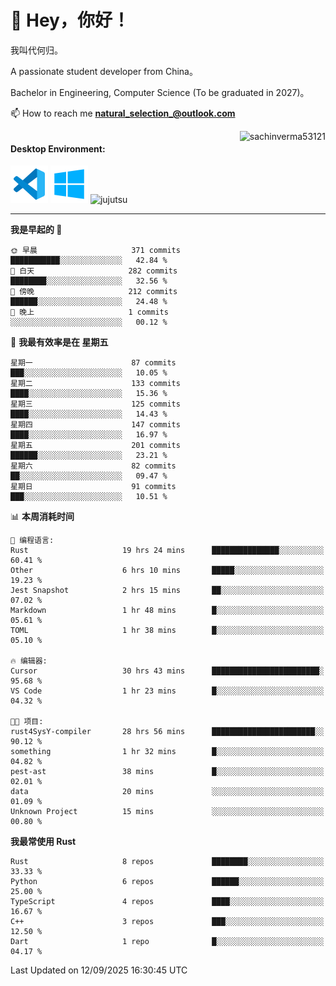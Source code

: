 # 👋 Hey，你好！

我叫代何归。

A passionate student developer from China。

Bachelor in Engineering, Computer Science (To be graduated in 2027)。

📫 How to reach me **natural_selection_@outlook.com**

<div style="display: flex; justify-content: space-between; align-items: flex-start;">
  <div>
    <h4>Desktop Environment: </h4>
    <span>
      <img style="margin: auto;" src="https://raw.githubusercontent.com/sachinverma53121/sachinverma53121/master/icons/vsc.png" alt=vs width="60" height="60"/>
      <img style="margin: auto;" src="https://raw.githubusercontent.com/sachinverma53121/sachinverma53121/master/icons/win10.png" alt=windows10 width="60" height="60"/>
      <img style="margin: auto;" src="https://img2023.cnblogs.com/blog/3292968/202505/3292968-20250515084111916-1835883071.png" alt=jujutsu width="60" height="60"/>
    </span>
  </div>
  <div>
    <img style="margin: auto;" src=https://github-readme-stats.vercel.app/api?username=Natural-selection1&show_icons=true alt=sachinverma53121 />
  </div>
</div>

---

<!--START_SECTION:waka-->
**我是早起的 🐤** 

```text
🌞 早晨                     371 commits         ███████████░░░░░░░░░░░░░░   42.84 % 
🌆 白天                     282 commits         ████████░░░░░░░░░░░░░░░░░   32.56 % 
🌃 傍晚                     212 commits         ██████░░░░░░░░░░░░░░░░░░░   24.48 % 
🌙 晚上                     1 commits           ░░░░░░░░░░░░░░░░░░░░░░░░░   00.12 % 
```
📅 **我最有效率是在 星期五** 

```text
星期一                      87 commits          ███░░░░░░░░░░░░░░░░░░░░░░   10.05 % 
星期二                      133 commits         ████░░░░░░░░░░░░░░░░░░░░░   15.36 % 
星期三                      125 commits         ████░░░░░░░░░░░░░░░░░░░░░   14.43 % 
星期四                      147 commits         ████░░░░░░░░░░░░░░░░░░░░░   16.97 % 
星期五                      201 commits         ██████░░░░░░░░░░░░░░░░░░░   23.21 % 
星期六                      82 commits          ██░░░░░░░░░░░░░░░░░░░░░░░   09.47 % 
星期日                      91 commits          ███░░░░░░░░░░░░░░░░░░░░░░   10.51 % 
```


📊 **本周消耗时间** 

```text
💬 编程语言: 
Rust                     19 hrs 24 mins      ███████████████░░░░░░░░░░   60.41 % 
Other                    6 hrs 10 mins       █████░░░░░░░░░░░░░░░░░░░░   19.23 % 
Jest Snapshot            2 hrs 15 mins       ██░░░░░░░░░░░░░░░░░░░░░░░   07.02 % 
Markdown                 1 hr 48 mins        █░░░░░░░░░░░░░░░░░░░░░░░░   05.61 % 
TOML                     1 hr 38 mins        █░░░░░░░░░░░░░░░░░░░░░░░░   05.10 % 

🔥 编辑器: 
Cursor                   30 hrs 43 mins      ████████████████████████░   95.68 % 
VS Code                  1 hr 23 mins        █░░░░░░░░░░░░░░░░░░░░░░░░   04.32 % 

🐱‍💻 项目: 
rust4SysY-compiler       28 hrs 56 mins      ███████████████████████░░   90.12 % 
something                1 hr 32 mins        █░░░░░░░░░░░░░░░░░░░░░░░░   04.82 % 
pest-ast                 38 mins             █░░░░░░░░░░░░░░░░░░░░░░░░   02.01 % 
data                     20 mins             ░░░░░░░░░░░░░░░░░░░░░░░░░   01.09 % 
Unknown Project          15 mins             ░░░░░░░░░░░░░░░░░░░░░░░░░   00.80 % 
```

**我最常使用 Rust** 

```text
Rust                     8 repos             ████████░░░░░░░░░░░░░░░░░   33.33 % 
Python                   6 repos             ██████░░░░░░░░░░░░░░░░░░░   25.00 % 
TypeScript               4 repos             ████░░░░░░░░░░░░░░░░░░░░░   16.67 % 
C++                      3 repos             ███░░░░░░░░░░░░░░░░░░░░░░   12.50 % 
Dart                     1 repo              █░░░░░░░░░░░░░░░░░░░░░░░░   04.17 % 
```




 Last Updated on 12/09/2025 16:30:45 UTC
<!--END_SECTION:waka-->

